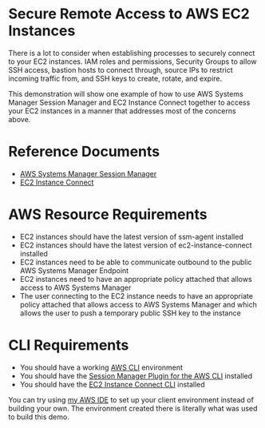 # Secure Remote Access to AWS EC2 Instances

There is a lot to consider when establishing processes to securely connect to your EC2 instances. IAM roles and permissions, Security Groups to allow SSH access, bastion hosts to connect through, source IPs to restrict incoming traffic from, and SSH keys to create, rotate, and expire.

This demonstration will show one example of how to use AWS Systems Manager Session Manager and EC2 Instance Connect together to access your EC2 instances in a manner that addresses most of the concerns above.

Reference Documents
===
* [AWS Systems Manager Session Manager](https://docs.aws.amazon.com/systems-manager/latest/userguide/session-manager.html)
* [EC2 Instance Connect](https://docs.aws.amazon.com/AWSEC2/latest/UserGuide/Connect-using-EC2-Instance-Connect.html)


AWS Resource Requirements
===
* EC2 instances should have the latest version of ssm-agent installed
* EC2 instances should have the latest version of ec2-instance-connect installed
* EC2 instances need to be able to communicate outbound to the public AWS Systems Manager Endpoint
* EC2 instances need to have an appropriate policy attached that allows access to AWS Systems Manager
* The user connecting to the EC2 instance needs to have an appropriate policy attached that allows access to AWS Systems Manager and which allows the user to push a temporary public SSH key to the instance

CLI Requirements
===
* You should have a working [AWS CLI](https://docs.aws.amazon.com/cli/latest/userguide/cli-chap-install.html) environment
* You should have the [Session Manager Plugin for the AWS CLI](https://docs.aws.amazon.com/systems-manager/latest/userguide/session-manager-working-with-install-plugin.html) installed
* You should have the [EC2 Instance Connect CLI](https://docs.aws.amazon.com/AWSEC2/latest/UserGuide/ec2-instance-connect-set-up.html#ec2-instance-connect-install-eic-CLI) installed


You can try using [my AWS IDE](https://github.com/mjuettner/aws-ide) to set up your client environment instead of building your own. The environment created there is literally what was used to build this demo.

